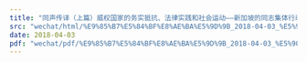 ```yaml
---
title: "同声传译（上篇）威权国家的务实抵抗、法律实践和社会运动——新加坡的同志集体行动案例"
src: "wechat/html/%E9%85%B7%E5%84%BF%E8%AE%BA%E5%9D%9B_2018-04-03_%E5%90%8C%E5%A3%B0%E4%BC%A0%E8%AF%91%EF%BC%88%E4%B8%8A%E7%AF%87%EF%BC%89%E5%A8%81%E6%9D%83%E5%9B%BD%E5%AE%B6%E7%9A%84%E5%8A%A1%E5%AE%9E%E6%8A%B5%E6%8A%97%E3%80%81%E6%B3%95%E5%BE%8B%E5%AE%9E%E8%B7%B5%E5%92%8C%E7%A4%BE%E4%BC%9A%E8%BF%90%E5%8A%A8%E2%80%94%E2%80%94%E6%96%B0%E5%8A%A0%E5%9D%A1%E7%9A%84%E5%90%8C%E5%BF%97%E9%9B%86%E4%BD%93%E8%A1%8C%E5%8A%A8%E6%A1%88%E4%BE%8B.html"
date: 2018-04-03
pdf: "wechat/pdf/%E9%85%B7%E5%84%BF%E8%AE%BA%E5%9D%9B_2018-04-03_%E5%90%8C%E5%A3%B0%E4%BC%A0%E8%AF%91%EF%BC%88%E4%B8%8A%E7%AF%87%EF%BC%89%E5%A8%81%E6%9D%83%E5%9B%BD%E5%AE%B6%E7%9A%84%E5%8A%A1%E5%AE%9E%E6%8A%B5%E6%8A%97%E3%80%81%E6%B3%95%E5%BE%8B%E5%AE%9E%E8%B7%B5%E5%92%8C%E7%A4%BE%E4%BC%9A%E8%BF%90%E5%8A%A8%E2%80%94%E2%80%94%E6%96%B0%E5%8A%A0%E5%9D%A1%E7%9A%84%E5%90%8C%E5%BF%97%E9%9B%86%E4%BD%93%E8%A1%8C%E5%8A%A8%E6%A1%88%E4%BE%8B.pdf"
---
```

